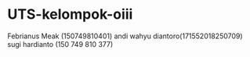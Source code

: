 # UTS-kelompok-oiii
Febrianus Meak (150749810401)
andi wahyu diantoro(171552018250709)
sugi hardianto (150 749 810 377)
